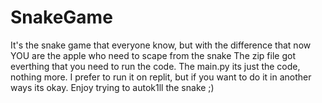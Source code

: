 # SnakeGame
It's the snake game that everyone know, but with the difference that now YOU are the apple who need to scape from the snake
The zip file got everthing that you need to run the code.
The main.py its just the code, nothing more.
I prefer to run it on replit, but if you want to do it in another ways its okay.
Enjoy trying to autok1ll the snake ;)
